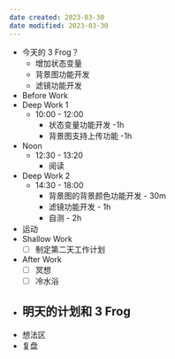 ```yaml
---
date created: 2023-03-30 
date modified: 2023-03-30
---
```

- 今天的 3 Frog？
	- 增加状态变量
	- 背景图功能开发
	- 滤镜功能开发
- Before Work
- Deep Work 1
	- 10:00 - 12:00
		- 状态变量功能开发 -1h
		- 背景图支持上传功能 -1h
- Noon
	- 12:30 - 13:20
		- 阅读
- Deep Work 2
	- 14:30 - 18:00
		- 背景图的背景颜色功能开发 - 30m
		- 滤镜功能开发 - 1h
		- 自测 - 2h
- 运动
- Shallow Work
	- [ ] 制定第二天工作计划
- After Work
	- [ ] 冥想
	- [ ] 冷水浴
- 明天的计划和 3 Frog
	- 
- 想法区
- 复盘
